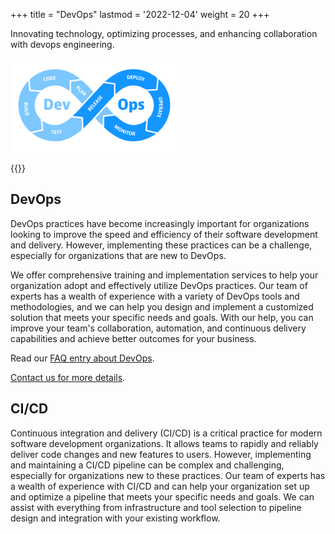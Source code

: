 +++
title = "DevOps"
lastmod = '2022-12-04'
weight = 20
+++

Innovating technology, optimizing processes, and enhancing collaboration with
devops engineering.

![DevOps](../../../images/devops.png)

<!--more-->

{{<toc>}}

## DevOps

DevOps practices have become increasingly important for organizations looking
to improve the speed and efficiency of their software development and delivery.
However, implementing these practices can be a challenge, especially for
organizations that are new to DevOps.

We offer comprehensive training and implementation services to help your
organization adopt and effectively utilize DevOps practices. Our team of
experts has a wealth of experience with a variety of DevOps tools and
methodologies, and we can help you design and implement a customized solution
that meets your specific needs and goals. With our help, you can improve your
team's collaboration, automation, and continuous delivery capabilities and
achieve better outcomes for your business.

Read our [FAQ entry about DevOps](/home/services/faq/#devops).

[Contact us for more details](/contact).

## CI/CD

Continuous integration and delivery (CI/CD) is a critical practice for modern
software development organizations. It allows teams to rapidly and reliably
deliver code changes and new features to users.
However, implementing and maintaining a CI/CD pipeline can be complex and
challenging, especially for organizations new to these practices.
Our team of experts has a wealth of experience with CI/CD and can
help your organization set up and optimize a pipeline that meets your specific
needs and goals.
We can assist with everything from infrastructure and tool selection to
pipeline design and integration with your existing workflow.
